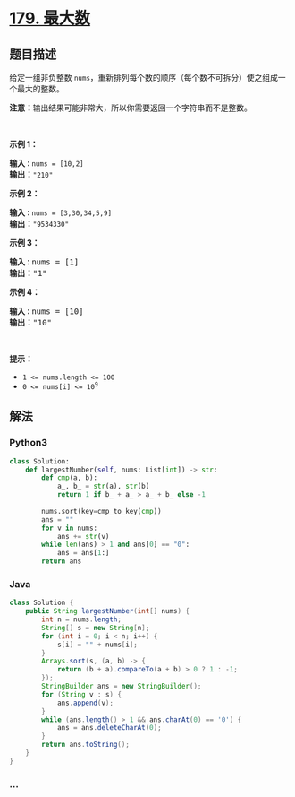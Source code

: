 # [179. 最大数](https://leetcode-cn.com/problems/largest-number)



## 题目描述

<!-- 这里写题目描述 -->

<p>给定一组非负整数 <code>nums</code>，重新排列每个数的顺序（每个数不可拆分）使之组成一个最大的整数。</p>

<p><strong>注意：</strong>输出结果可能非常大，所以你需要返回一个字符串而不是整数。</p>

<p> </p>

<p><strong>示例 1：</strong></p>

<pre>
<strong>输入<code>：</code></strong><code>nums = [10,2]</code>
<strong>输出：</strong><code>"210"</code></pre>

<p><strong>示例 2：</strong></p>

<pre>
<strong>输入<code>：</code></strong><code>nums = [3,30,34,5,9]</code>
<strong>输出：</strong><code>"9534330"</code>
</pre>

<p><strong>示例 3：</strong></p>

<pre>
<strong>输入<code>：</code></strong>nums = [1]
<strong>输出：</strong>"1"
</pre>

<p><strong>示例 4：</strong></p>

<pre>
<strong>输入<code>：</code></strong>nums = [10]
<strong>输出：</strong>"10"
</pre>

<p> </p>

<p><strong>提示：</strong></p>

<ul>
	<li><code>1 <= nums.length <= 100</code></li>
	<li><code>0 <= nums[i] <= 10<sup>9</sup></code></li>
</ul>


## 解法

<!-- 这里可写通用的实现逻辑 -->

<!-- tabs:start -->

### **Python3**

<!-- 这里可写当前语言的特殊实现逻辑 -->

```python
class Solution:
    def largestNumber(self, nums: List[int]) -> str:
        def cmp(a, b):
            a_, b_ = str(a), str(b)
            return 1 if b_ + a_ > a_ + b_ else -1
        
        nums.sort(key=cmp_to_key(cmp))
        ans = ""
        for v in nums:
            ans += str(v)
        while len(ans) > 1 and ans[0] == "0":
            ans = ans[1:]
        return ans
```

### **Java**

<!-- 这里可写当前语言的特殊实现逻辑 -->

```java
class Solution {
    public String largestNumber(int[] nums) {
        int n = nums.length;
        String[] s = new String[n];
        for (int i = 0; i < n; i++) {
            s[i] = "" + nums[i];
        }
        Arrays.sort(s, (a, b) -> {
            return (b + a).compareTo(a + b) > 0 ? 1 : -1;
        });
        StringBuilder ans = new StringBuilder();
        for (String v : s) {
            ans.append(v);
        }
        while (ans.length() > 1 && ans.charAt(0) == '0') {
            ans = ans.deleteCharAt(0);
        }
        return ans.toString();
    }
}
```

### **...**

```

```

<!-- tabs:end -->
